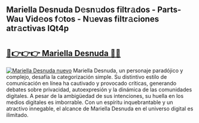 ## Mariella Desnuda D𝚎sn𝚞dos filtr𝚊dos - Parts-Wau Vid𝚎os f𝚘tos - N𝚞evas filtr𝚊ciones atr𝚊ctivas lQt4p

# <h2><a href="http://mb1dwmm.tromn.icu/?c=Mariella+Desnuda">🔗👉👉👉 Mariella Desnuda 🔗🔗</a></h2>

[![Mariella Desnuda nuevo](https://i.imgur.com/pEAQMta.gif)](http://mb1dwmm.tromn.icu/?c=Mariella+Desnuda)
Mariella Desnuda, un personaje paradójico y complejo, desafía la categorización simple. Su distintivo estilo de comunicación en línea ha cautivado y provocado críticas, generando debates sobre privacidad, autoexpresión y la dinámica de las comunidades digitales. A pesar de la ambigüedad de sus intenciones, su huella en los medios digitales es imborrable. Con un espíritu inquebrantable y un atractivo innegable, el alcance de Mariella Desnuda en el universo digital es ilimitado.
